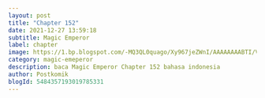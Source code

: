 ```yaml
---
layout: post 
title: "Chapter 152"
date: 2021-12-27 13:59:18
subtitle: Magic Emperor
label: chapter
image: https://1.bp.blogspot.com/-MQ3QL0quago/Xy967jeZWnI/AAAAAAAABTI/Vs7D101CCXkJybMV_vJrx0tvbEoegHaYACLcBGAsYHQ/s72-c/Magic-Emperor.jpg
category: magic-emeperor
description: baca Magic Emperor Chapter 152 bahasa indonesia 
author: Postkomik
blogId: 5484357193019785331
---
```

